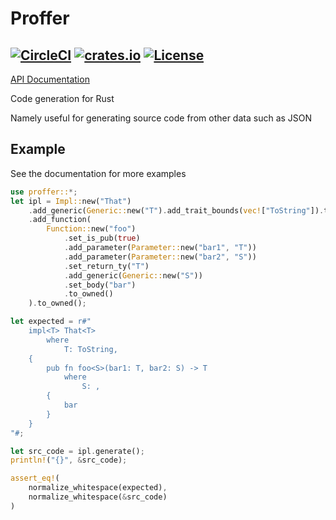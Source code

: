 # Proffer

[![CircleCI](https://circleci.com/gh/milesgranger/proffer.svg?style=svg)](https://circleci.com/gh/milesgranger/proffer)
[![crates.io](http://meritbadge.herokuapp.com/proffer)](https://crates.io/crates/proffer)
[![License](https://img.shields.io/badge/license-Unlicense-green.svg)](http://unlicense.org/)
---

[API Documentation](https://docs.rs/proffer)

Code generation for Rust

Namely useful for generating source code
from other data such as JSON



Example
-------

See the documentation for more examples

```rust
use proffer::*;
let ipl = Impl::new("That")
    .add_generic(Generic::new("T").add_trait_bounds(vec!["ToString"]).to_owned())
    .add_function(
        Function::new("foo")
            .set_is_pub(true)
            .add_parameter(Parameter::new("bar1", "T"))
            .add_parameter(Parameter::new("bar2", "S"))
            .set_return_ty("T")
            .add_generic(Generic::new("S"))
            .set_body("bar")
            .to_owned()
    ).to_owned();

let expected = r#"
    impl<T> That<T>
        where
            T: ToString,
    {
        pub fn foo<S>(bar1: T, bar2: S) -> T
            where
                S: ,
        {
            bar
        }
    }
"#;

let src_code = ipl.generate();
println!("{}", &src_code);

assert_eq!(
    normalize_whitespace(expected),
    normalize_whitespace(&src_code)
)
```

